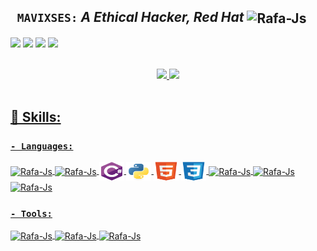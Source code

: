 

  ## ``` MAVIXSES:``` *A Ethical Hacker, Red Hat* <img align="center" alt="Rafa-Js" height="30" width="40" src="https://cdn.jsdelivr.net/gh/devicons/devicon/icons/redhat/redhat-original.svg">
  
<div style="display: inline_block">
  
  
   <a href="https://www.instagram.com/mati_fullana" target="_blank"><img src="https://img.shields.io/badge/Instagram-E4405F?style=for-the-badge&logo=instagram&logoColor=white" target="_blank"></a>
  <a href="https://twitter.com/Mavixses" target="_blank"><img src="https://img.shields.io/badge/Twitter-1DA1F2?style=for-the-badge&logo=twitter&logoColor=white" target="_blank"></a> 
  <a href="https://steamcommunity.com/profiles/76561199019760423" target="_blank"><img src="https://img.shields.io/badge/Steam-000000?style=for-the-badge&logo=steam&logoColor=white" target="_blank"></a> 
  <a href="https://open.spotify.com/user/xmxencseferjjpayql5j494la/playlist/7HLBtZexEOSPY0tNnMMMbU?si=fBhEPmIcTXefQojrjDjHBg" target="_blank"><img src="https://img.shields.io/badge/Spotify-1ED760?&style=for-the-badge&logo=spotify&logoColor=white" target="_blank"></a> 
  
  
</div><br>


<div align="center">
  <a href="https://github.com/Mavixses">
  <img height="180em" src="https://github-readme-stats.vercel.app/api?username=Mavixses&show_icons=true&theme=dracula&include_all_commits=true&count_private=true"/>
  <img height="180em" src="https://github-readme-stats.vercel.app/api/top-langs/?username=Mavixses&layout=compact&langs_count=7&theme=dracula"/>
</div>
  

<div style="display: inline_block"><br>
  
  ## 🚀 Skills:
  
  ### ```- Languages:```
  
  <img align="center" alt="Rafa-Js" height="30" width="40" src="https://cdn.jsdelivr.net/gh/devicons/devicon/icons/c/c-original.svg">
  <img align="center" alt="Rafa-Js" height="30" width="40" src="https://cdn.jsdelivr.net/gh/devicons/devicon/icons/cplusplus/cplusplus-original.svg">
  <img align="center" alt="Rafa-Csharp" height="30" width="40" src="https://raw.githubusercontent.com/devicons/devicon/master/icons/csharp/csharp-original.svg">
  
  <img align="center" alt="Rafa-Python" height="30" width="40" src="https://raw.githubusercontent.com/devicons/devicon/master/icons/python/python-original.svg">
  
  <img align="center" alt="Rafa-HTML" height="30" width="40" src="https://raw.githubusercontent.com/devicons/devicon/master/icons/html5/html5-original.svg">
  <img align="center" alt="Rafa-CSS" height="30" width="40" src="https://raw.githubusercontent.com/devicons/devicon/master/icons/css3/css3-original.svg">
  
  <img align="center" alt="Rafa-Js" height="30" width="40" src="https://cdn.jsdelivr.net/gh/devicons/devicon/icons/git/git-original.svg">
  
  
  <img align="center" alt="Rafa-Js" height="30" width="40" src="https://cdn.jsdelivr.net/gh/devicons/devicon/icons/photoshop/photoshop-plain.svg">
  <img align="center" alt="Rafa-Js" height="30" width="40" src="https://cdn.jsdelivr.net/gh/devicons/devicon/icons/premierepro/premierepro-original.svg">
  
  ### ```- Tools:```
  
  
  <img align="center" alt="Rafa-Js" height="30" width="40" src="https://cdn.jsdelivr.net/gh/devicons/devicon/icons/visualstudio/visualstudio-plain.svg">
  <img align="center" alt="Rafa-Js" height="30" width="40" src="https://cdn.jsdelivr.net/gh/devicons/devicon/icons/arduino/arduino-original-wordmark.svg">
  <img align="center" alt="Rafa-Js" height="30" width="40" src="https://cdn.jsdelivr.net/gh/devicons/devicon/icons/debian/debian-original.svg">
  
  
  
</div>
  

  



  
  
  
  
  
  
 
 


  
  
  
<!--
**Mavixses/Mavixses** is a ✨ _special_ ✨ repository because its `README.md` (this file) appears on your GitHub profile.
-->
